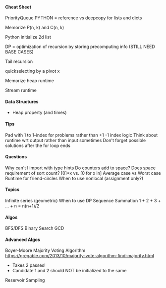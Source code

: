 #### Cheat Sheet
PriorityQueue
PYTHON = reference vs deepcopy for lists and dicts

Memorize P(n, k) and C(n, k)

Python initialize 2d list

DP = optimization of recursion by storing precomputing info (STILL NEED BASE CASES)

Tail recursion

quickselecting by a pivot x

Memorize heap runtime

Stream runtime

#### Data Structures
- Heap property (and times)

#### Tips
Pad with 1 to 1-index for problems rather than +1 -1 index logic
Think about runtime wrt output rather than input sometimes
Don't forget possible solutions after the for loop ends

#### Questions
Why can't I import with type hints
Do counters add to space?
Does space requirement of sort count?
[0]*x vs. [0 for x in]
Average case vs Worst case
Runtime for friend-circles
When to use nonlocal (assignment only?)

#### Topics
Infinite series (geometric)
When to use DP
Sequence Summation
    1 + 2 + 3 + ... + n = n(n+1)/2

#### Algos
BFS/DFS
Binary Search
GCD

#### Advanced Algos
Boyer-Moore Majority Voting Algorithm
https://gregable.com/2013/10/majority-vote-algorithm-find-majority.html
- Takes 2 passes!
- Candidate 1 and 2 should NOT be initialized to the same

Reservoir Sampling
